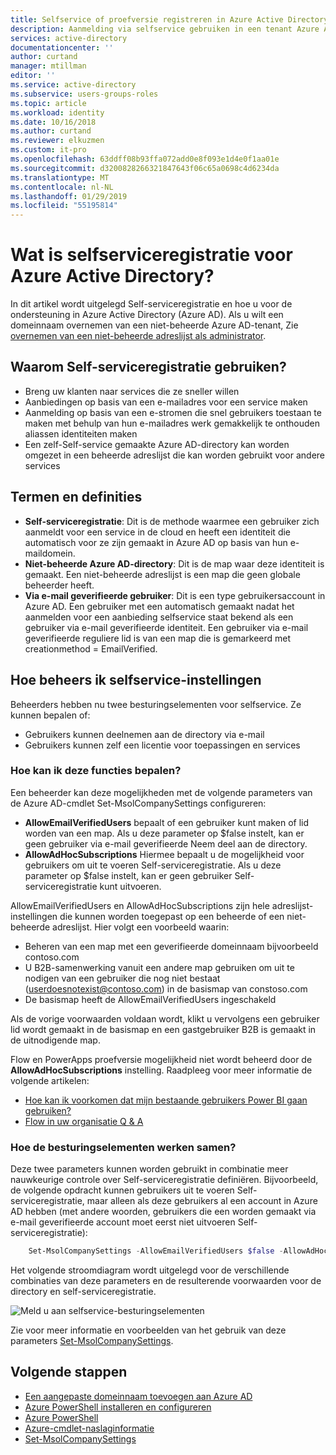 ```yaml
---
title: Selfservice of proefversie registreren in Azure Active Directory | Microsoft Docs
description: Aanmelding via selfservice gebruiken in een tenant Azure Active Directory (Azure AD)
services: active-directory
documentationcenter: ''
author: curtand
manager: mtillman
editor: ''
ms.service: active-directory
ms.subservice: users-groups-roles
ms.topic: article
ms.workload: identity
ms.date: 10/16/2018
ms.author: curtand
ms.reviewer: elkuzmen
ms.custom: it-pro
ms.openlocfilehash: 63ddff08b93ffa072add0e8f093e1d4e0f1aa01e
ms.sourcegitcommit: d3200828266321847643f06c65a0698c4d6234da
ms.translationtype: MT
ms.contentlocale: nl-NL
ms.lasthandoff: 01/29/2019
ms.locfileid: "55195814"
---
```

# <a name="what-is-self-service-signup-for-azure-active-directory"></a>Wat is selfserviceregistratie voor Azure Active Directory?
In dit artikel wordt uitgelegd Self-serviceregistratie en hoe u voor de ondersteuning in Azure Active Directory (Azure AD). Als u wilt een domeinnaam overnemen van een niet-beheerde Azure AD-tenant, Zie [overnemen van een niet-beheerde adreslijst als administrator](domains-admin-takeover.md).

## <a name="why-use-self-service-signup"></a>Waarom Self-serviceregistratie gebruiken?
* Breng uw klanten naar services die ze sneller willen
* Aanbiedingen op basis van een e-mailadres voor een service maken
* Aanmelding op basis van een e-stromen die snel gebruikers toestaan te maken met behulp van hun e-mailadres werk gemakkelijk te onthouden aliassen identiteiten maken
* Een zelf-Self-service gemaakte Azure AD-directory kan worden omgezet in een beheerde adreslijst die kan worden gebruikt voor andere services

## <a name="terms-and-definitions"></a>Termen en definities
* **Self-serviceregistratie**: Dit is de methode waarmee een gebruiker zich aanmeldt voor een service in de cloud en heeft een identiteit die automatisch voor ze zijn gemaakt in Azure AD op basis van hun e-maildomein.
* **Niet-beheerde Azure AD-directory**: Dit is de map waar deze identiteit is gemaakt. Een niet-beheerde adreslijst is een map die geen globale beheerder heeft.
* **Via e-mail geverifieerde gebruiker**: Dit is een type gebruikersaccount in Azure AD. Een gebruiker met een automatisch gemaakt nadat het aanmelden voor een aanbieding selfservice staat bekend als een gebruiker via e-mail geverifieerde identiteit. Een gebruiker via e-mail geverifieerde reguliere lid is van een map die is gemarkeerd met creationmethod = EmailVerified.

## <a name="how-do-i-control-self-service-settings"></a>Hoe beheers ik selfservice-instellingen
Beheerders hebben nu twee besturingselementen voor selfservice. Ze kunnen bepalen of:

* Gebruikers kunnen deelnemen aan de directory via e-mail
* Gebruikers kunnen zelf een licentie voor toepassingen en services

### <a name="how-can-i-control-these-capabilities"></a>Hoe kan ik deze functies bepalen?
Een beheerder kan deze mogelijkheden met de volgende parameters van de Azure AD-cmdlet Set-MsolCompanySettings configureren:

* **AllowEmailVerifiedUsers** bepaalt of een gebruiker kunt maken of lid worden van een map. Als u deze parameter op $false instelt, kan er geen gebruiker via e-mail geverifieerde Neem deel aan de directory.
* **AllowAdHocSubscriptions** Hiermee bepaalt u de mogelijkheid voor gebruikers om uit te voeren Self-serviceregistratie. Als u deze parameter op $false instelt, kan er geen gebruiker Self-serviceregistratie kunt uitvoeren.
  
AllowEmailVerifiedUsers en AllowAdHocSubscriptions zijn hele adreslijst-instellingen die kunnen worden toegepast op een beheerde of een niet-beheerde adreslijst. Hier volgt een voorbeeld waarin:

* Beheren van een map met een geverifieerde domeinnaam bijvoorbeeld contoso.com
* U B2B-samenwerking vanuit een andere map gebruiken om uit te nodigen van een gebruiker die nog niet bestaat (userdoesnotexist@contoso.com) in de basismap van constoso.com
* De basismap heeft de AllowEmailVerifiedUsers ingeschakeld

Als de vorige voorwaarden voldaan wordt, klikt u vervolgens een gebruiker lid wordt gemaakt in de basismap en een gastgebruiker B2B is gemaakt in de uitnodigende map.

Flow en PowerApps proefversie mogelijkheid niet wordt beheerd door de **AllowAdHocSubscriptions** instelling. Raadpleeg voor meer informatie de volgende artikelen:

* [Hoe kan ik voorkomen dat mijn bestaande gebruikers Power BI gaan gebruiken?](https://support.office.com/article/Power-BI-in-your-Organization-d7941332-8aec-4e5e-87e8-92073ce73dc5#bkmk_preventjoining)
* [Flow in uw organisatie Q & A](https://docs.microsoft.com/flow/organization-q-and-a)

### <a name="how-do-the-controls-work-together"></a>Hoe de besturingselementen werken samen?
Deze twee parameters kunnen worden gebruikt in combinatie meer nauwkeurige controle over Self-serviceregistratie definiëren. Bijvoorbeeld, de volgende opdracht kunnen gebruikers uit te voeren Self-serviceregistratie, maar alleen als deze gebruikers al een account in Azure AD hebben (met andere woorden, gebruikers die een worden gemaakt via e-mail geverifieerde account moet eerst niet uitvoeren Self-serviceregistratie):

```powershell
    Set-MsolCompanySettings -AllowEmailVerifiedUsers $false -AllowAdHocSubscriptions $true
```

Het volgende stroomdiagram wordt uitgelegd voor de verschillende combinaties van deze parameters en de resulterende voorwaarden voor de directory en self-serviceregistratie.

![Meld u aan selfservice-besturingselementen](./media/directory-self-service-signup/SelfServiceSignUpControls.png)

Zie voor meer informatie en voorbeelden van het gebruik van deze parameters [Set-MsolCompanySettings](/powershell/module/msonline/set-msolcompanysettings?view=azureadps-1.0).

## <a name="next-steps"></a>Volgende stappen

* [Een aangepaste domeinnaam toevoegen aan Azure AD](../fundamentals/add-custom-domain.md)
* [Azure PowerShell installeren en configureren](/powershell/azure/overview)
* [Azure PowerShell](/powershell/azure/overview)
* [Azure-cmdlet-naslaginformatie](/powershell/azure/get-started-azureps)
* [Set-MsolCompanySettings](/powershell/module/msonline/set-msolcompanysettings?view=azureadps-1.0)
